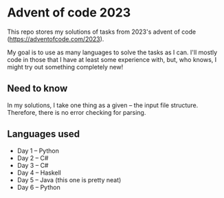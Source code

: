 # Advent of code 2023

This repo stores my solutions of tasks from 2023's advent of code (https://adventofcode.com/2023).

My goal is to use as many languages to solve the tasks as I can. I'll mostly code in those that I have at least some experience with, but, who knows, I might try out something completely new!

## Need to know

In my solutions, I take one thing as a given – the input file structure. Therefore, there is no error checking for parsing.

## Languages used

- Day 1 – Python
- Day 2 – C#
- Day 3 – C#
- Day 4 – Haskell
- Day 5 – Java (this one is pretty neat)
- Day 6 – Python
